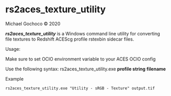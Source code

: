 # rs2aces_texture_utility
Michael Gochoco © 2020

***rs2aces_texture_utility*** is a Windows command line utility for converting file textures to Redshift ACEScg profile rstexbin sidecar files.

Usage:

Make sure to set OCIO environment variable to your ACES OCIO config

Use the following syntax:
rs2aces_texture_utility.exe **profile string** **filename**

Example
```
rs2aces_texture_utility.exe "Utility - sRGB - Texture" output.tif
```
